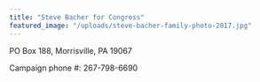 ```yaml
---
title: "Steve Bacher for Congress"
featured_image: "/uploads/steve-bacher-family-photo-2017.jpg"
---
```


PO Box 188, Morrisville, PA 19067

Campaign phone #: 267-798-6690
